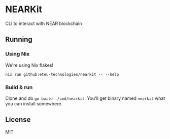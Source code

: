 # NEARKit

CLI to interact with NEAR blockchain

## Running

### Using Nix

We're using Nix flakes!

`nix run github:eteu-technologies/nearkit -- --help`

### Build & run

Clone and do `go build ./cmd/nearkit`. You'll get binary named `nearkit` what you can install somewhere.

<!--
NOTE: Broken as of 2021-07-25:
go/src/github.com/eteu-technologies/near-api-go/pkg/types/balance.go:9:2: code in directory /Users/mark/go/src/github.com/eteu-technologies/golang-uint128 expects import "lukechampine.com/uint128"


### Using Go CLI

```
GO111MODULE=off go get github.com/eteu-technologies/nearkit/cmd/nearkit
GO111MODULE=off go run github.com/eteu-technologies/nearkit/cmd/nearkit
```
-->

## License

MIT
